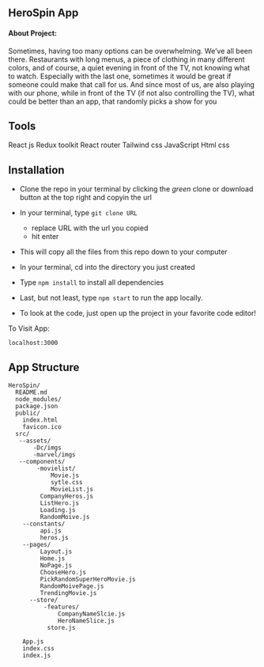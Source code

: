 ## HeroSpin App

#### About Project:

Sometimes, having too many options can be overwhelming. We’ve all been there. Restaurants with long
menus, a piece of clothing in many different colors, and of course, a quiet evening in front of the TV, not
knowing what to watch. Especially with the last one, sometimes it would be great if someone could
make that call for us. And since most of us, are also playing with our phone, while in front of the TV (if
not also controlling the TV), what could be better than an app, that randomly picks a show for you

## Tools
React js 
Redux toolkit
React router
Tailwind css
JavaScript
Html
css



## Installation
- Clone the repo in your terminal by clicking the _green_ clone or download button at the top right and copyin the url
- In your terminal, type ```git clone URL```
  - replace URL with the url you copied
  - hit enter
- This will copy all the files from this repo down to your computer
- In your terminal, cd into the directory you just created
- Type ```npm install``` to install all dependencies
- Last, but not least, type ```npm start``` to run the app locally.

- To look at the code, just open up the project in your favorite code editor! 

To Visit App:

`localhost:3000`  

## App Structure

```
HeroSpin/
  README.md
  node_modules/
  package.json
  public/
    index.html
    favicon.ico
  src/
   --assets/
       -Dc/imgs
       -marvel/imgs
   --components/
        -movielist/
            Movie.js
            sytle.css
            MovieList.js
         CompanyHeros.js
         ListHero.js
         Loading.js
         RandomMoive.js
    --constants/
         api.js
         heros.js
    --pages/
         Layout.js
         Home.js
         NoPage.js
         ChooseHero.js
         PickRandomSuperHeroMovie.js
         RandomMoivePage.js
         TrendingMovie.js
      --store/
          -features/
              CompanyNameSlcie.js
              HeroNameSlice.js
           store.js
           
    App.js
    index.css
    index.js
    
```
 
